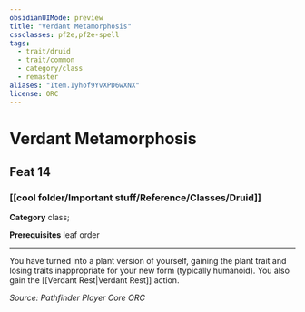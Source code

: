 ```yaml
---
obsidianUIMode: preview
title: "Verdant Metamorphosis"
cssclasses: pf2e,pf2e-spell
tags:
  - trait/druid
  - trait/common
  - category/class
  - remaster
aliases: "Item.Iyhof9YvXPD6wXNX"
license: ORC
---
```

# Verdant Metamorphosis
## Feat 14
### [[cool folder/Important stuff/Reference/Classes/Druid]]

**Category** class; 



**Prerequisites** leaf order
* * *
You have turned into a plant version of yourself, gaining the plant trait and losing traits inappropriate for your new form (typically humanoid). You also gain the [[Verdant Rest|Verdant Rest]] action.

*Source: Pathfinder Player Core*
*ORC*